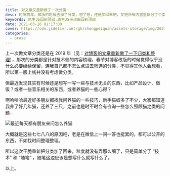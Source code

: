 ```yaml
---
title: 对文章又重新做了一次分类
desc: 时隔两年，改版的时候去掉了分类，想了想，还是加回来吧，又把所有内容重新分了个类。
keywords: 原生JS回到顶部,原生JS带动画回到顶部
date: 2021-03-16 01:17:00
cover: https://cdn.jsdelivr.net/gh/chengpeiquan/assets-storage/img/2021/03/20210316221139.jpg
categories: 
  - prose
---
```


上一次做文章分类还是在 2019 年（见：[对博客的文章重新做了一下归类和整理](https://chengpeiquan.com/article/blog-articles-sort-out.html)），那次的分类都是针对技术侧的内容梳理，春节对博客改版的时候觉得似乎没什么必要继续保留，连我自己都不怎么点进去筛选的分类，不见得其他人会想看，所以第一版上线并没有考虑做分类。

但最近发现其实有时候还是想写一写一些与技术无关的东西，比如产品设计、做饭？或者一些音乐相关的东西，或者养猫的一些心得？

啊哈哈哈最近好多朋友都找我问养猫的一些技巧，新手猫奴多了不少，大家都知道我养了好几年猫，还养了三只，之前也是时不时会有咨询一些怎么照顾猫之类的问题…

![最近每天都有朋友来问怎么养猫](https://cdn.jsdelivr.net/gh/chengpeiquan/assets-storage/img/2021/03/20210316215030.png)

大概就是这些七七八八的原因吧，老是在微信上一问一答也挺累的，都可以公开的东西，不如找时间整理整理。

所以这次干脆重新把分类加了回来，粒度就没有弄那么细了，只是简单分了 “技术” 和 “随笔” ，随笔这边应该是想写什么就写什么了。

以上。
